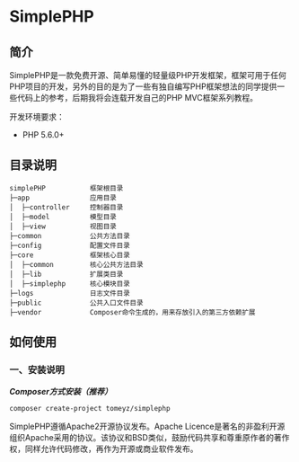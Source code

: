 # SimplePHP

## 简介
SimplePHP是一款免费开源、简单易懂的轻量级PHP开发框架，框架可用于任何PHP项目的开发，另外的目的是为了一些有独自编写PHP框架想法的同学提供一些代码上的参考，后期我将会连载开发自己的PHP MVC框架系列教程。

开发环境要求：
* PHP 5.6.0+

## 目录说明

```
simplePHP           框架根目录
├─app               应用目录
│  ├─controller     控制器目录
│  ├─model          模型目录
│  ├─view           视图目录
├─common            公共方法目录
├─config            配置文件目录
├─core              框架核心目录
│  ├─common         核心公共方法目录
│  ├─lib            扩展类目录
│  ├─simplephp      核心模块目录
├─logs              日志文件目录
├─public            公共入口文件目录
├─vendor            Composer命令生成的，用来存放引入的第三方依赖扩展
```

## 如何使用

### 一、安装说明

***Composer方式安装（推荐）***
```
composer create-project tomeyz/simplephp
```


SimplePHP遵循Apache2开源协议发布。Apache Licence是著名的非盈利开源组织Apache采用的协议。该协议和BSD类似，鼓励代码共享和尊重原作者的著作权，同样允许代码修改，再作为开源或商业软件发布。
